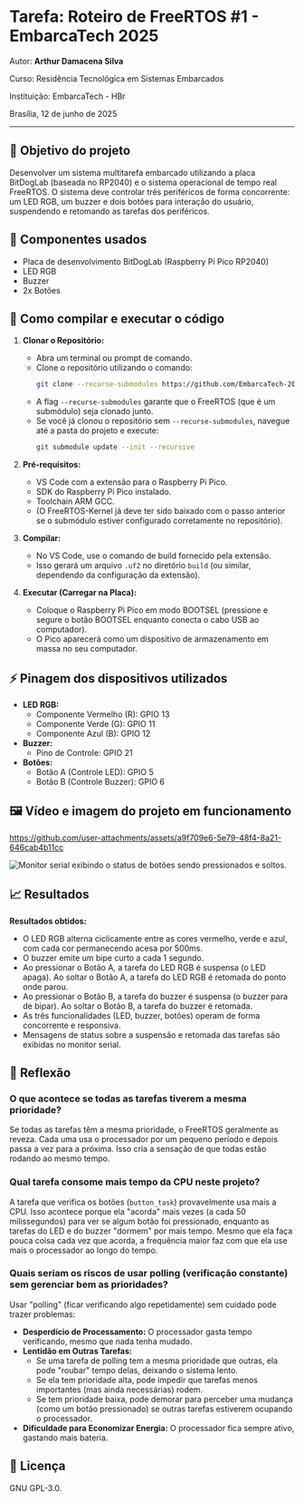 # Tarefa: Roteiro de FreeRTOS #1 - EmbarcaTech 2025

Autor: **Arthur Damacena Silva**

Curso: Residência Tecnológica em Sistemas Embarcados

Instituição: EmbarcaTech - HBr

Brasília, 12 de junho de 2025

---

## 🎯 Objetivo do projeto

Desenvolver um sistema multitarefa embarcado utilizando a placa BitDogLab (baseada no RP2040) e o sistema operacional de tempo real FreeRTOS. O sistema deve controlar três periféricos de forma concorrente: um LED RGB, um buzzer e dois botões para interação do usuário, suspendendo e retomando as tarefas dos periféricos.

## 🔧 Componentes usados

*   Placa de desenvolvimento BitDogLab (Raspberry Pi Pico RP2040)
*   LED RGB
*   Buzzer 
*   2x Botões

## 💾 Como compilar e executar o código

1.  **Clonar o Repositório:**
    *   Abra um terminal ou prompt de comando.
    *   Clone o repositório utilizando o comando:
        ```bash
        git clone --recurse-submodules https://github.com/EmbarcaTech-2025/tarefa-freertos-1-R2Damacena.git
        ```
    *   A flag `--recurse-submodules` garante que o FreeRTOS (que é um submódulo) seja clonado junto.
    *   Se você já clonou o repositório sem `--recurse-submodules`, navegue até a pasta do projeto e execute:
        ```bash
        git submodule update --init --recursive
        ```

2.  **Pré-requisitos:**
    *   VS Code com a extensão para o Raspberry Pi Pico.
    *   SDK do Raspberry Pi Pico instalado.
    *   Toolchain ARM GCC.
    *   (O FreeRTOS-Kernel já deve ter sido baixado com o passo anterior se o submódulo estiver configurado corretamente no repositório).

3.  **Compilar:**
    *   No VS Code, use o comando de build fornecido pela extensão.
    *   Isso gerará um arquivo `.uf2` no diretório `build` (ou similar, dependendo da configuração da extensão).

5.  **Executar (Carregar na Placa):**
    *   Coloque o Raspberry Pi Pico em modo BOOTSEL (pressione e segure o botão BOOTSEL enquanto conecta o cabo USB ao computador).
    *   O Pico aparecerá como um dispositivo de armazenamento em massa no seu computador.

## ⚡ Pinagem dos dispositivos utilizados

*   **LED RGB:**
    *   Componente Vermelho (R): GPIO 13
    *   Componente Verde (G): GPIO 11
    *   Componente Azul (B): GPIO 12
*   **Buzzer:**
    *   Pino de Controle: GPIO 21
*   **Botões:**
    *   Botão A (Controle LED): GPIO 5
    *   Botão B (Controle Buzzer): GPIO 6

## 🖼️ Vídeo e imagem do projeto em funcionamento

https://github.com/user-attachments/assets/a9f709e6-5e79-48f4-8a21-646cab4b11cc

![Monitor serial exibindo o status de botões sendo pressionados e soltos.](https://github.com/user-attachments/assets/92ed8e58-6d63-415f-ae75-d4021f169b2b)

## 📈 Resultados

**Resultados obtidos:**

*   O LED RGB alterna ciclicamente entre as cores vermelho, verde e azul, com cada cor permanecendo acesa por 500ms.
*   O buzzer emite um bipe curto a cada 1 segundo.
*   Ao pressionar o Botão A, a tarefa do LED RGB é suspensa (o LED apaga). Ao soltar o Botão A, a tarefa do LED RGB é retomada do ponto onde parou.
*   Ao pressionar o Botão B, a tarefa do buzzer é suspensa (o buzzer para de bipar). Ao soltar o Botão B, a tarefa do buzzer é retomada.
*   As três funcionalidades (LED, buzzer, botões) operam de forma concorrente e responsiva.
*   Mensagens de status sobre a suspensão e retomada das tarefas são exibidas no monitor serial.

## 🤔 Reflexão 

### O que acontece se todas as tarefas tiverem a mesma prioridade?

Se todas as tarefas têm a mesma prioridade, o FreeRTOS geralmente as reveza. Cada uma usa o processador por um pequeno período e depois passa a vez para a próxima. Isso cria a sensação de que todas estão rodando ao mesmo tempo.

### Qual tarefa consome mais tempo da CPU neste projeto?

A tarefa que verifica os botões (`button_task`) provavelmente usa mais a CPU. Isso acontece porque ela "acorda" mais vezes (a cada 50 milissegundos) para ver se algum botão foi pressionado, enquanto as tarefas do LED e do buzzer "dormem" por mais tempo. Mesmo que ela faça pouca coisa cada vez que acorda, a frequência maior faz com que ela use mais o processador ao longo do tempo.

### Quais seriam os riscos de usar polling (verificação constante) sem gerenciar bem as prioridades?

Usar "polling" (ficar verificando algo repetidamente) sem cuidado pode trazer problemas:

*   **Desperdício de Processamento:** O processador gasta tempo verificando, mesmo que nada tenha mudado.
*   **Lentidão em Outras Tarefas:**
    *   Se uma tarefa de polling tem a mesma prioridade que outras, ela pode "roubar" tempo delas, deixando o sistema lento.
    *   Se ela tem prioridade alta, pode impedir que tarefas menos importantes (mas ainda necessárias) rodem.
    *   Se tem prioridade baixa, pode demorar para perceber uma mudança (como um botão pressionado) se outras tarefas estiverem ocupando o processador.
*   **Dificuldade para Economizar Energia:** O processador fica sempre ativo, gastando mais bateria.

## 📜 Licença
GNU GPL-3.0.
